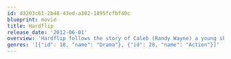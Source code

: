 ```yaml
---
id: d3203c61-2b48-43ed-a302-1895fcfbf40c
blueprint: movie
title: Hardflip
release_date: '2012-06-01'
overview: 'Hardflip follows the story of Caleb (Randy Wayne) a young skater whose ill mother (Rosanna Arquette) and absent father (John Schneider) leave him reaching for the only hope he has...becoming a sponsored skater. After his mother falls ill, Caleb finds a stack of old love letters. He sets out to find the father he never knew and inadvertently begins a journey he never could have expected. This story explores what happens when we let go of our anger and pain and forgive those who have hurt us most.'
genres: '[{"id": 18, "name": "Drama"}, {"id": 28, "name": "Action"}]'
---
```

